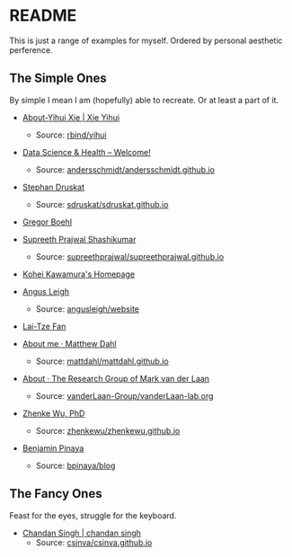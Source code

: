 # README

This is just a range of examples for myself. Ordered by personal aesthetic perference.

## The Simple Ones

By simple I mean I am (hopefully) able to recreate. Or at least a part of it.

- [About-Yihui Xie | Xie Yihui](https://yihui.org/en/about/)
    - Source: [rbind/yihui](https://github.com/rbind/yihui/)


- [Data Science & Health – Welcome!](https://andersschmidt.github.io/)
    - Source: [andersschmidt/andersschmidt.github.io](https://github.com/andersschmidt/andersschmidt.github.io)


- [Stephan Druskat](https://sdruskat.net/)
    - Source: [sdruskat/sdruskat.github.io](https://github.com/sdruskat/sdruskat.github.io)


- [Gregor Boehl](https://gregorboehl.com/)


- [Supreeth Prajwal Shashikumar](https://supreethprajwal.github.io/)
    - Source: [supreethprajwal/supreethprajwal.github.io](https://github.com/supreethprajwal/supreethprajwal.github.io)


- [Kohei Kawamura's Homepage](https://www.f.waseda.jp/kkawamura/)


- [Angus Leigh](https://www.cs.mcgill.ca/~aleigh1/)
    - Source: [angusleigh/website](https://github.com/angusleigh/website)


- [Lai-Tze Fan](https://laitzefan.wordpress.com/)


- [About me · Matthew Dahl](https://matthewdahl.me/)
    - Source: [mattdahl/mattdahl.github.io](https://github.com/mattdahl/mattdahl.github.io)


- [About · The Research Group of Mark van der Laan](https://vanderlaan-lab.org/about/)
    - Source: [vanderLaan-Group/vanderLaan-lab.org](https://github.com/vanderLaan-Group/vanderLaan-lab.org)


- [Zhenke Wu, PhD](https://zhenkewu.com/)
    - Source: [zhenkewu/zhenkewu.github.io](https://github.com/zhenkewu/zhenkewu.github.io)


- [Benjamin Pinaya](https://www.bpinaya.com/)
    - Source: [bpinaya/blog](https://github.com/bpinaya/blog)


## The Fancy Ones


Feast for the eyes, struggle for the keyboard.

- [Chandan Singh | chandan singh](https://csinva.io/)
    - Source: [csinva/csinva.github.io](https://github.com/csinva/csinva.github.io)
